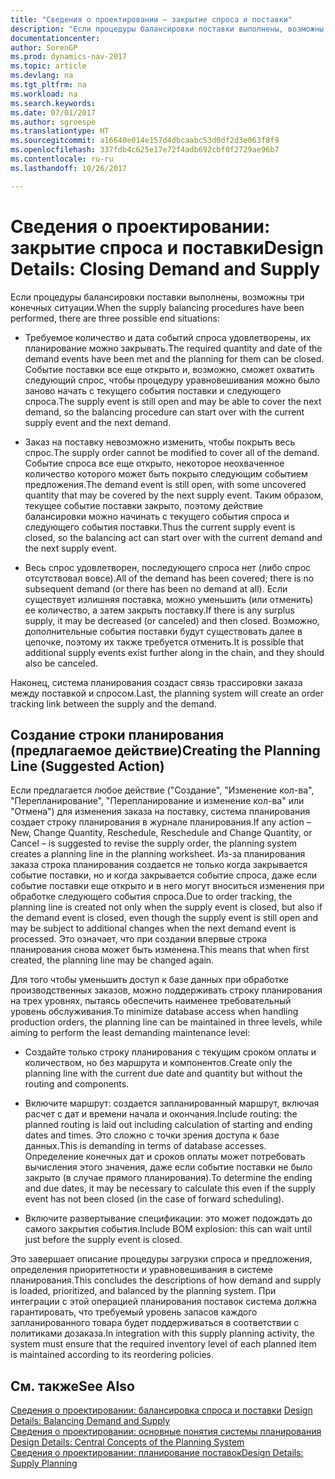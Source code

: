 ```yaml
---
title: "Сведения о проектировании — закрытие спроса и поставки"
description: "Если процедуры балансировки поставки выполнены, возможны три конечных ситуации."
documentationcenter: 
author: SorenGP
ms.prod: dynamics-nav-2017
ms.topic: article
ms.devlang: na
ms.tgt_pltfrm: na
ms.workload: na
ms.search.keywords: 
ms.date: 07/01/2017
ms.author: sgroespe
ms.translationtype: HT
ms.sourcegitcommit: a16640e014e157d4dbcaabc53d0df2d3e063f8f9
ms.openlocfilehash: 337fdb4c625e17e72f4adb692cbf0f2729ae96b7
ms.contentlocale: ru-ru
ms.lasthandoff: 10/26/2017

---
```

# <a name="design-details-closing-demand-and-supply"></a><span data-ttu-id="1679a-103">Сведения о проектировании: закрытие спроса и поставки</span><span class="sxs-lookup"><span data-stu-id="1679a-103">Design Details: Closing Demand and Supply</span></span>
<span data-ttu-id="1679a-104">Если процедуры балансировки поставки выполнены, возможны три конечных ситуации.</span><span class="sxs-lookup"><span data-stu-id="1679a-104">When the supply balancing procedures have been performed, there are three possible end situations:</span></span>  

-   <span data-ttu-id="1679a-105">Требуемое количество и дата событий спроса удовлетворены, их планирование можно закрывать.</span><span class="sxs-lookup"><span data-stu-id="1679a-105">The required quantity and date of the demand events have been met and the planning for them can be closed.</span></span> <span data-ttu-id="1679a-106">Событие поставки все еще открыто и, возможно, сможет охватить следующий спрос, чтобы процедуру уравновешивания можно было заново начать с текущего события поставки и следующего спроса.</span><span class="sxs-lookup"><span data-stu-id="1679a-106">The supply event is still open and may be able to cover the next demand, so the balancing procedure can start over with the current supply event and the next demand.</span></span>  

-   <span data-ttu-id="1679a-107">Заказ на поставку невозможно изменить, чтобы покрыть весь спрос.</span><span class="sxs-lookup"><span data-stu-id="1679a-107">The supply order cannot be modified to cover all of the demand.</span></span> <span data-ttu-id="1679a-108">Событие спроса все еще открыто, некоторое неохваченное количество которого может быть покрыто следующим событием предложения.</span><span class="sxs-lookup"><span data-stu-id="1679a-108">The demand event is still open, with some uncovered quantity that may be covered by the next supply event.</span></span> <span data-ttu-id="1679a-109">Таким образом, текущее событие поставки закрыто, поэтому действие балансировки можно начинать с текущего события спроса и следующего события поставки.</span><span class="sxs-lookup"><span data-stu-id="1679a-109">Thus the current supply event is closed, so the balancing act can start over with the current demand and the next supply event.</span></span>  

-   <span data-ttu-id="1679a-110">Весь спрос удовлетворен, последующего спроса нет (либо спрос отсутствовал вовсе).</span><span class="sxs-lookup"><span data-stu-id="1679a-110">All of the demand has been covered; there is no subsequent demand (or there has been no demand at all).</span></span> <span data-ttu-id="1679a-111">Если существует излишняя поставка, можно уменьшить (или отменить) ее количество, а затем закрыть поставку.</span><span class="sxs-lookup"><span data-stu-id="1679a-111">If there is any surplus supply, it may be decreased (or canceled) and then closed.</span></span> <span data-ttu-id="1679a-112">Возможно, дополнительные события поставки будут существовать далее в цепочке, поэтому их также требуется отменить.</span><span class="sxs-lookup"><span data-stu-id="1679a-112">It is possible that additional supply events exist further along in the chain, and they should also be canceled.</span></span>  

 <span data-ttu-id="1679a-113">Наконец, система планирования создаст связь трассировки заказа между поставкой и спросом.</span><span class="sxs-lookup"><span data-stu-id="1679a-113">Last, the planning system will create an order tracking link between the supply and the demand.</span></span>  

## <a name="creating-the-planning-line-suggested-action"></a><span data-ttu-id="1679a-114">Создание строки планирования (предлагаемое действие)</span><span class="sxs-lookup"><span data-stu-id="1679a-114">Creating the Planning Line (Suggested Action)</span></span>  
 <span data-ttu-id="1679a-115">Если предлагается любое действие ("Создание", "Изменение кол-ва", "Перепланирование", "Перепланирование и изменение кол-ва" или "Отмена") для изменения заказа на поставку, система планирования создает строку планирования в журнале планирования.</span><span class="sxs-lookup"><span data-stu-id="1679a-115">If any action – New, Change Quantity, Reschedule, Reschedule and Change Quantity, or Cancel – is suggested to revise the supply order, the planning system creates a planning line in the planning worksheet.</span></span> <span data-ttu-id="1679a-116">Из-за планирования заказа строка планирования создается не только когда закрывается событие поставки, но и когда закрывается событие спроса, даже если событие поставки еще открыто и в него могут вноситься изменения при обработке следующего события спроса.</span><span class="sxs-lookup"><span data-stu-id="1679a-116">Due to order tracking, the planning line is created not only when the supply event is closed, but also if the demand event is closed, even though the supply event is still open and may be subject to additional changes when the next demand event is processed.</span></span> <span data-ttu-id="1679a-117">Это означает, что при создании впервые строка планирования снова может быть изменена.</span><span class="sxs-lookup"><span data-stu-id="1679a-117">This means that when first created, the planning line may be changed again.</span></span>  

 <span data-ttu-id="1679a-118">Для того чтобы уменьшить доступ к базе данных при обработке производственных заказов, можно поддерживать строку планирования на трех уровнях, пытаясь обеспечить наименее требовательный уровень обслуживания.</span><span class="sxs-lookup"><span data-stu-id="1679a-118">To minimize database access when handling production orders, the planning line can be maintained in three levels, while aiming to perform the least demanding maintenance level:</span></span>  

-   <span data-ttu-id="1679a-119">Создайте только строку планирования с текущим сроком оплаты и количеством, но без маршрута и компонентов.</span><span class="sxs-lookup"><span data-stu-id="1679a-119">Create only the planning line with the current due date and quantity but without the routing and components.</span></span>  

-   <span data-ttu-id="1679a-120">Включите маршрут: создается запланированный маршрут, включая расчет с дат и времени начала и окончания.</span><span class="sxs-lookup"><span data-stu-id="1679a-120">Include routing: the planned routing is laid out including calculation of starting and ending dates and times.</span></span> <span data-ttu-id="1679a-121">Это сложно с точки зрения доступа к базе данных.</span><span class="sxs-lookup"><span data-stu-id="1679a-121">This is demanding in terms of database accesses.</span></span> <span data-ttu-id="1679a-122">Определение конечных дат и сроков оплаты может потребовать вычисления этого значения, даже если событие поставки не было закрыто (в случае прямого планирования).</span><span class="sxs-lookup"><span data-stu-id="1679a-122">To determine the ending and due dates, it may be necessary to calculate this even if the supply event has not been closed (in the case of forward scheduling).</span></span>  

-   <span data-ttu-id="1679a-123">Включите развертывание спецификации: это может подождать до самого закрытия события.</span><span class="sxs-lookup"><span data-stu-id="1679a-123">Include BOM explosion: this can wait until just before the supply event is closed.</span></span>  

 <span data-ttu-id="1679a-124">Это завершает описание процедуры загрузки спроса и предложения, определения приоритетности и уравновешивания в системе планирования.</span><span class="sxs-lookup"><span data-stu-id="1679a-124">This concludes the descriptions of how demand and supply is loaded, prioritized, and balanced by the planning system.</span></span> <span data-ttu-id="1679a-125">При интеграции с этой операцией планирования поставок система должна гарантировать, что требуемый уровень запасов каждого запланированного товара будет поддерживаться в соответствии с политиками дозаказа.</span><span class="sxs-lookup"><span data-stu-id="1679a-125">In integration with this supply planning activity, the system must ensure that the required inventory level of each planned item is maintained according to its reordering policies.</span></span>  

## <a name="see-also"></a><span data-ttu-id="1679a-126">См. также</span><span class="sxs-lookup"><span data-stu-id="1679a-126">See Also</span></span>  
 <span data-ttu-id="1679a-127">[Сведения о проектировании: балансировка спроса и поставки](design-details-balancing-demand-and-supply.md) </span><span class="sxs-lookup"><span data-stu-id="1679a-127">[Design Details: Balancing Demand and Supply](design-details-balancing-demand-and-supply.md) </span></span>  
 <span data-ttu-id="1679a-128">[Сведения о проектировании: основные понятия системы планирования](design-details-central-concepts-of-the-planning-system.md) </span><span class="sxs-lookup"><span data-stu-id="1679a-128">[Design Details: Central Concepts of the Planning System](design-details-central-concepts-of-the-planning-system.md) </span></span>  
 [<span data-ttu-id="1679a-129">Сведения о проектировании: планирование поставок</span><span class="sxs-lookup"><span data-stu-id="1679a-129">Design Details: Supply Planning</span></span>](design-details-supply-planning.md)

